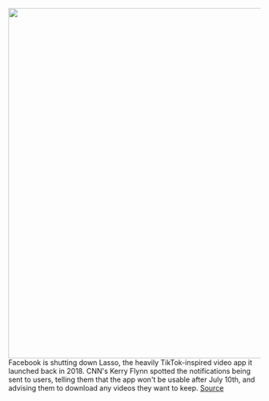 <img src='https://cdn.vox-cdn.com/thumbor/pNCoBcprT7xYCOSDySqPbbf-lDE=/0x0:4500x2400/1200x800/filters:focal(2116x839:2836x1559)/cdn.vox-cdn.com/uploads/chorus_image/image/67009072/lasso.0.jpg' width='700px' /><br/>
Facebook is shutting down Lasso, the heavily TikTok-inspired video app it launched back in 2018. CNN's Kerry Flynn spotted the notifications being sent to users, telling them that the app won't be usable after July 10th, and advising them to download any videos they want to keep.
<a href='https://www.theverge.com/2020/7/2/21311077/facebook-lasso-shutting-down-tiktok-short-form-video-hobbi'> Source <a/>